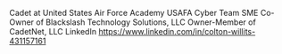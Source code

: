 Cadet at United States Air Force Academy
USAFA Cyber Team SME
Co-Owner of Blackslash Technology Solutions, LLC
Owner-Member of CadetNet, LLC
LinkedIn https://www.linkedin.com/in/colton-willits-431157161
